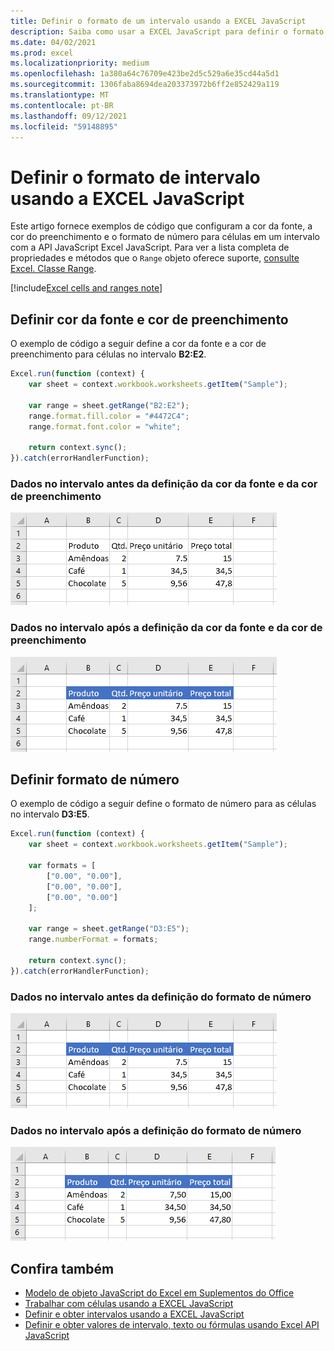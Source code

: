 ```yaml
---
title: Definir o formato de um intervalo usando a EXCEL JavaScript
description: Saiba como usar a EXCEL JavaScript para definir o formato de um intervalo.
ms.date: 04/02/2021
ms.prod: excel
ms.localizationpriority: medium
ms.openlocfilehash: 1a380a64c76709e423be2d5c529a6e35cd44a5d1
ms.sourcegitcommit: 1306faba8694dea203373972b6ff2e852429a119
ms.translationtype: MT
ms.contentlocale: pt-BR
ms.lasthandoff: 09/12/2021
ms.locfileid: "59148895"
---
```

# <a name="set-range-format-using-the-excel-javascript-api"></a>Definir o formato de intervalo usando a EXCEL JavaScript

Este artigo fornece exemplos de código que configuram a cor da fonte, a cor do preenchimento e o formato de número para células em um intervalo com a API JavaScript Excel JavaScript. Para ver a lista completa de propriedades e métodos que o `Range` objeto oferece suporte, [consulte Excel. Classe Range](/javascript/api/excel/excel.range).

[!include[Excel cells and ranges note](../includes/note-excel-cells-and-ranges.md)]

## <a name="set-font-color-and-fill-color"></a>Definir cor da fonte e cor de preenchimento

O exemplo de código a seguir define a cor da fonte e a cor de preenchimento para células no intervalo **B2:E2**.

```js
Excel.run(function (context) {
    var sheet = context.workbook.worksheets.getItem("Sample");

    var range = sheet.getRange("B2:E2");
    range.format.fill.color = "#4472C4";
    range.format.font.color = "white";

    return context.sync();
}).catch(errorHandlerFunction);
```

### <a name="data-in-range-before-font-color-and-fill-color-are-set"></a>Dados no intervalo antes da definição da cor da fonte e da cor de preenchimento

![Dados em Excel antes do formato ser definido.](../images/excel-ranges-format-before.png)

### <a name="data-in-range-after-font-color-and-fill-color-are-set"></a>Dados no intervalo após a definição da cor da fonte e da cor de preenchimento

![Os dados Excel depois que o formato for definido.](../images/excel-ranges-format-font-and-fill.png)

## <a name="set-number-format"></a>Definir formato de número

O exemplo de código a seguir define o formato de número para as células no intervalo **D3:E5**.

```js
Excel.run(function (context) {
    var sheet = context.workbook.worksheets.getItem("Sample");

    var formats = [
        ["0.00", "0.00"],
        ["0.00", "0.00"],
        ["0.00", "0.00"]
    ];

    var range = sheet.getRange("D3:E5");
    range.numberFormat = formats;

    return context.sync();
}).catch(errorHandlerFunction);
```

### <a name="data-in-range-before-number-format-is-set"></a>Dados no intervalo antes da definição do formato de número

![Dados em Excel antes que o formato de número seja definido.](../images/excel-ranges-format-font-and-fill.png)

### <a name="data-in-range-after-number-format-is-set"></a>Dados no intervalo após a definição do formato de número

![Dados em Excel após o formato de número ser definido.](../images/excel-ranges-format-numbers.png)

## <a name="see-also"></a>Confira também

- [Modelo de objeto JavaScript do Excel em Suplementos do Office](excel-add-ins-core-concepts.md)
- [Trabalhar com células usando a EXCEL JavaScript](excel-add-ins-cells.md)
- [Definir e obter intervalos usando a EXCEL JavaScript](excel-add-ins-ranges-set-get.md)
- [Definir e obter valores de intervalo, texto ou fórmulas usando Excel API JavaScript](excel-add-ins-ranges-set-get-values.md)

